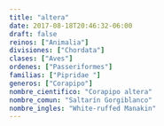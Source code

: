 ```yaml
---
title: "altera"
date: 2017-08-18T20:46:32-06:00
draft: false
reinos: ["Animalia"]
divisiones: ["Chordata"]
clases: ["Aves"]
ordenes: ["Passeriformes"]
familias: ["Pipridae "]
generos: ["Corapipo"]
nombre_cientifico: "Corapipo altera"
nombre_comun: "Saltarín Gorgiblanco"
nombre_ingles: "White-ruffed Manakin"
---
```

